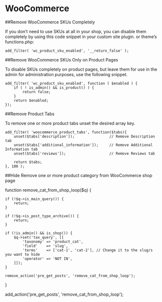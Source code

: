 # WooCommerce

##Remove WooCommerce SKUs Completely

If you don’t need to use SKUs at all in your shop, you can disable them completely by using this code snippet in your custom site plugin. or theme’s functions.php:

```
add_filter( 'wc_product_sku_enabled', '__return_false' );
```

##Remove WooCommerce SKUs Only on Product Pages

To disable SKUs completely on product pages, but leave them for use in the admin for administration purposes, use the following snippet.

```
add_filter( 'wc_product_sku_enabled', function ( $enabled ) {
    if ( ! is_admin() && is_product() ) {
        return false;
    }
    return $enabled;
});
```
##Remove Product Tabs

To remove one or more product tabs unset the desired array key.

```
add_filter( 'woocommerce_product_tabs', function($tabs){
	unset($tabs['description']);     			// Remove Description tab
	unset($tabs['additional_information']);  	// Remove Additional Information tab
	unset($tabs['reviews']); 					// Remove Reviews tab

	return $tabs;
}, 100 );
```
##Hide Remove one or more product category from WooCommerce shop page

function remove_cat_from_shop_loop($q) {

	if (!$q->is_main_query()) {
		return;
	}

	if (!$q->is_post_type_archive()) {
		return;
	}

	if (!is_admin() && is_shop()) {
		$q->set('tax_query', [[
			'taxonomy' => 'product_cat',
			'field'    => 'slug',
			'terms'    => ['cat-1', 'cat-2'], // Change it to the slug/s you want to hide
			'operator' => 'NOT IN',
		]]);
	}

	remove_action('pre_get_posts', 'remove_cat_from_shop_loop');
}

add_action('pre_get_posts', 'remove_cat_from_shop_loop');
